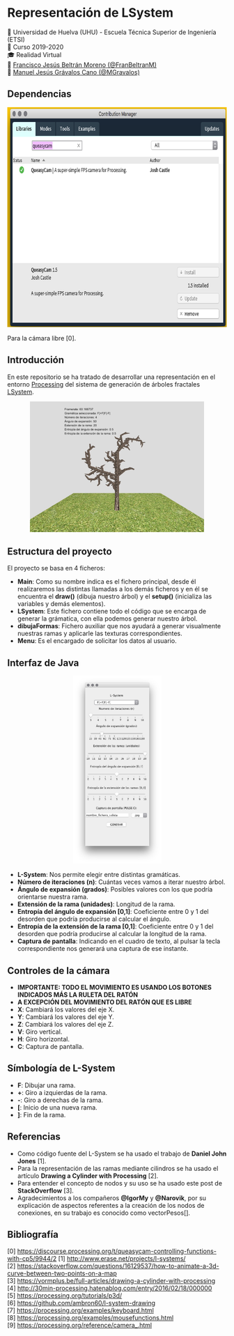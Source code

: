 # Representación de LSystem
:office: Universidad de Huelva (UHU) - Escuela Técnica Superior de Ingeniería (ETSI)  
:calendar: Curso 2019-2020  
:mortar_board: Realidad Virtual  
:construction_worker: [Francisco Jesús Beltrán Moreno (@FranBeltranM)](https://github.com/FranBeltranM)  
:construction_worker: [Manuel Jesús Grávalos Cano (@MGravalos)](https://github.com/MGravalos)  

## Dependencias
<p align="center">
  <img width="763" height="505" src="images/dependencias.png">
</p>

Para la cámara libre [0].

## Introducción
En este repositorio se ha tratado de desarrollar una representación en el entorno [Processing](https://processing.org/) del sistema de generación de árboles fractales [LSystem](https://es.wikipedia.org/wiki/Sistema-L).

<p align="center">
  <img width="400" height="300" src="images/captura.jpg">
</p>

## Estructura del proyecto
El proyecto se basa en 4 ficheros:
- **Main**: Como su nombre indica es el fichero principal, desde él realizaremos las distintas llamadas a los demás ficheros y en él se encuentra el **draw()** (dibuja nuestro árbol) y el **setup()** (inicializa las variables y demás elementos).
- **LSystem**: Este fichero contiene todo el código que se encarga de generar la grámatica, con ella podemos generar nuestro árbol.
- **dibujaFormas**: Fichero auxiliar que nos ayudará a generar visualmente nuestras ramas y aplicarle las texturas correspondientes.
- **Menu**: Es el encargado de solicitar los datos al usuario.

## Interfaz de Java

<p align="center">
  <img width="203" height="431" src="images/interfaz.png">
</p>

- **L-System**: Nos permite elegir entre distintas gramáticas.
- **Número de iteraciones (n)**: Cuántas veces vamos a iterar nuestro árbol.
- **Ángulo de expansión (grados)**: Posibles valores con los que podría orientarse nuestra rama.
- **Extensión de la rama (unidades)**: Longitud de la rama.
- **Entropía del ángulo de expansión [0,1]**: Coeficiente entre 0 y 1 del desorden que podría producirse al calcular el ángulo.
- **Entropía de la extensión de la rama [0,1]**: Coeficiente entre 0 y 1 del desorden que podría producirse al calcular la longitud de la rama.
- **Captura de pantalla**: Indicando en el cuadro de texto, al pulsar la tecla correspondiente nos generará una captura de ese instante.

## Controles de la cámara
- **IMPORTANTE: TODO EL MOVIMIENTO ES USANDO LOS BOTONES INDICADOS MÁS LA RULETA DEL RATÓN**
- **A EXCEPCIÓN DEL MOVIMIENTO DEL RATÓN QUE ES LIBRE**
- **X**: Cambiará los valores del eje X.
- **Y**: Cambiará los valores del eje Y.
- **Z**: Cambiará los valores del eje Z.
- **V**: Giro vertical.
- **H**: Giro horizontal.
- **C**: Captura de pantalla.

## Símbología de L-System
- **F**: Dibujar una rama.
- **+**: Giro a izquierdas de la rama.
- **-**: Giro a derechas de la rama.
- **[**: Inicio de una nueva rama.
- **]**: Fin de la rama.

## Referencias
- Como código fuente del L-System se ha usado el trabajo de **Daniel John Jones** [1].
- Para la representación de las ramas mediante cilindros se ha usado el artículo **Drawing a Cylinder with Processing** [2].
- Para entender el concepto de nodos y su uso se ha usado este post de **StackOverflow** [3].
- Agradecimientos a los compañeros **@IgorMy** y **@Narovik**, por su explicación de aspectos referentes a la creación de los nodos de conexiones, en su trabajo es conocido como vectorPesos[].

## Bibliografía
[0] https://discourse.processing.org/t/queasycam-controlling-functions-with-cp5/9944/2
[1] http://www.erase.net/projects/l-systems/  
[2] https://stackoverflow.com/questions/16129537/how-to-animate-a-3d-curve-between-two-points-on-a-map  
[3] https://vormplus.be/full-articles/drawing-a-cylinder-with-processing  
[4] http://30min-processing.hatenablog.com/entry/2016/02/18/000000  
[5] https://processing.org/tutorials/p3d/  
[6] https://github.com/ambron60/l-system-drawing  
[7] https://processing.org/examples/keyboard.html  
[8] https://processing.org/examples/mousefunctions.html  
[9] https://processing.org/reference/camera_.html
